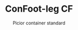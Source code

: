 ---
title: "ConFoot-leg CF"
subtitle: "Picior container standard"
mainImage: "/images/products/confoot-leg-cf-main.jpg"
gallery:
  - "/images/products/confoot-leg-cf-1.jpg"
  - "/images/products/confoot-leg-cf-2.jpg"
  - "/images/products/confoot-leg-cf-3.jpg"
shortDescription: "ConFoot-leg CF este modelul nostru standard de picior pentru containere, care reduce timpul necesar pentru mutarea și descărcarea containerelor, permițând ca acestea să rămână așteptând descărcarea, astfel încât șoferii să nu fie nevoiți să aștepte."
technicalDescription: "Modelul CF permite ca containerele să fie utilizate ca spațiu suplimentar de depozitare, rămânând totodată pregătite pentru a fi mutate în orice moment – pur și simplu conduceți remorca sub container, iar călătoria continuă."
videoID: "C2KwnEb-npU"
specifications:
  - name: "Greutate"
    value: "24 kg per picior"
  - name: "Capacitate de încărcare"
    value: "34 tone"
  - name: "Interval de reglare"
    value: "1.043 mm până la 1.448 mm"
  - name: "Material"
    value: "Oțel de înaltă calitate"
price: "3.600 EUR"
priceVAT: "4.356 EUR"
pricingNotes: "Reduceri pentru volume disponibile. Contactați-ne pentru detalii."
buyLink: "/contact"
howToUse: |
  1. Poziționați piciorul CF pe elementul de colț al containerului
  2. Activați mecanismul de blocare
  3. Reglați înălțimea, dacă este necesar, în intervalul de la 1.043 mm la 1.448 mm
  4. Repetați pentru toate colțurile necesare
  5. Coborâți remorca și plecați, lăsând containerul pe picioare
benefits:
  - title: "Economisirea timpului"
    description: "Reduce timpul necesar pentru mutarea și descărcarea containerelor, deoarece acestea pot fi lăsate așteptând descărcarea."
  - title: "Eficiența șoferilor"
    description: "Șoferii nu trebuie să aștepte în timpul descărcării, putându-și dedica timpul altor sarcini."
  - title: "Depozitare suplimentară"
    description: "Containerele pot fi folosite ca spațiu suplimentar de depozitare atunci când nu sunt în tranzit."
  - title: "Mobilitate imediată"
    description: "Containerele sunt întotdeauna pregătite pentru a fi mutate – pur și simplu conduceți remorca sub container pentru a continua călătoria."
  - title: "Aplicații versatile"
    description: "Potrivit pentru utilizare generală, depozitare, containere cisternă și diverse industrii."
  - title: "Optimizarea costurilor"
    description: "Optimizează costurile și utilizarea timpului prin eficientizarea operațiunilor de transport și depozitare."
articleContent: |
  ## Ce este ConFoot-leg CF?

  ConFoot-leg CF este modelul standard de picior pentru containere, conceput pentru a simplifica operațiunile de transport, depozitare și logistică. Această soluție versatilă reduce timpul necesar pentru mutarea și descărcarea containerelor, permițând ca acestea să rămână așteptând descărcarea, astfel încât șoferii să nu fie nevoiți să aștepte. Modelul CF transformă containerele maritime în unități flexibile de depozitare, care rămân pregătite pentru transport oricând este necesar.

  ## Beneficii cheie pentru transport și logistică

  ConFoot-leg CF oferă avantaje operaționale semnificative pentru companiile implicate în transportul și logistica containerelor. Permițând ca containerele să rămână pe picioare în timp ce așteaptă descărcarea, se poate optimiza timpul șoferilor și utilizarea flotei. Șoferii pot lăsa containerele la destinație și pot continua imediat cu următoarea misiune, eliminând perioadele de așteptare costisitoare în timpul operațiunilor de încărcare și descărcare.

  În plus, containerele echipate cu picioare CF pot servi drept spațiu suplimentar valoros de depozitare atunci când nu sunt în tranzit. Ele rămân pregătite pentru a fi mutate oricând – pur și simplu conduceți o remorcă sub container, iar călătoria continuă. Această versatilitate face ca modelul CF să fie o soluție ideală pentru companiile care doresc să își îmbunătățească eficiența logistică și capacitatea de depozitare.

  ## Cum funcționează

  ConFoot-leg CF se atașează în siguranță de elementele de colț ale containerului, oferind un suport stabil în timp ce containerul este poziționat pentru încărcare, descărcare sau depozitare. Picioarele dispun de un interval de reglare de 1.043 mm până la 1.448 mm, permițând o poziționare versatilă în diverse medii operaționale. Fiecare picior cântărește 24 kg, făcându-le ușor de manevrat de către operatori, în timp ce sistemul asigură o capacitate de încărcare substanțială de 34 de tone.

  Procesul de instalare este simplu:
  1. Poziționați picioarele CF la elementele de colț ale containerului
  2. Activați mecanismul de blocare pentru a fixa picioarele
  3. Reglați înălțimea conform cerințelor dumneavoastră
  4. Coborâți remorca și plecați, lăsând containerul susținut în siguranță de picioare

  Când este timpul să mutați containerul, pur și simplu conduceți remorca înapoi sub container, fixați containerul de remorcă, îndepărtați picioarele și continuați călătoria.

  ## Aplicații ale ConFoot-leg CF

  ### Companii de transport
  Companiile de transport beneficiază semnificativ de capacitatea CF de a optimiza utilizarea flotei. Șoferii pot lăsa containerele la locațiile clienților și pot continua imediat cu următoarea misiune, fără a fi nevoiți să aștepte operațiunile de încărcare/descărcare. Această eficiență poate crește considerabil capacitatea productivă a flotelor de remorci și poate reduce costurile operaționale.

  ### Depozitare și distribuție
  Pentru operațiunile de depozitare și distribuție, CF oferă o flexibilitate valoroasă în gestionarea fluxurilor de containere. Containerele pot fi poziționate în zone de depozitare temporare pe picioare, creând o capacitate tampon suplimentară în perioadele de vârf. Această abordare reduce aglomerația în zonele de încărcare și permite o programare mai eficientă a operațiunilor de încărcare și descărcare.

  ### Unități de producție
  Unitățile de producție pot utiliza containerele echipate cu CF ca spațiu suplimentar flexibil de depozitare pentru materii prime sau produse finite. Poziționând containerele aproape de zonele de producție, materialele pot fi accesate cu ușurință atunci când este necesar, reducând costurile de manipulare și îmbunătățind eficiența producției.

  ### Operațiuni de retail
  Afacerile din retail pot utiliza picioarele CF pentru soluții de depozitare sezonieră, cu containere poziționate în locații strategice pentru a sprijini gestionarea inventarului în perioadele de vârf. Această abordare oferă o capacitate suplimentară rentabilă, fără a necesita extinderea permanentă a facilităților.

  ## Specificații tehnice

  - **Capacitate de încărcare**: 34 tone
  - **Greutate**: 24 kg per picior
  - **Interval de reglare**: 1.043 mm până la 1.448 mm
  - **Material**: Oțel de înaltă calitate cu finisaj durabil
  - **Compatibilitate**: Elemente de colț standard pentru containere maritime

  ConFoot-leg CF reprezintă o soluție practică pentru eficientizarea operațiunilor de transport și depozitare, oferind companiilor o modalitate de a optimiza costurile și utilizarea timpului. Permițând ca containerele să fie lăsate așteptând descărcarea și utilizate ca spațiu suplimentar de depozitare, modelul CF ajută la obținerea unei eficiențe și flexibilități sporite în manipularea containerelor.
---